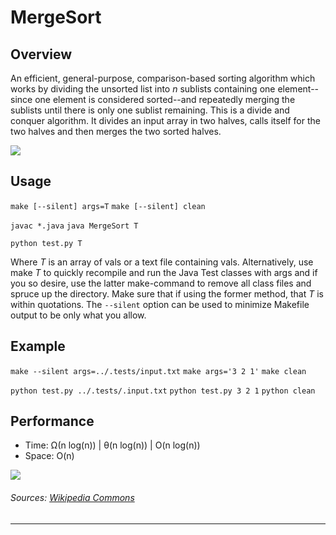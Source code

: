 # MergeSort

Overview
---
An efficient, general-purpose, comparison-based sorting algorithm which works by
dividing the unsorted list into _n_ sublists containing one element--since one 
element is considered sorted--and repeatedly merging the sublists until there 
is only one sublist remaining. This is a divide and conquer algorithm. It 
divides an input array in two halves, calls itself for the two halves and 
then merges the two sorted halves.

![][1]

Usage
---
`make [--silent] args=T`
`make [--silent] clean`

`javac *.java`
`java MergeSort T`

`python test.py T`

Where _T_ is an array of vals or a text file containing vals. Alternatively,
use make _T_ to quickly recompile and run the Java Test classes with args 
and if you so desire, use the latter make-command to remove all class 
files and spruce up the directory. Make sure that if using the former 
method, that _T_ is within quotations. The `--silent` option can be 
used to minimize Makefile output to be only what you allow.

Example
---
`make --silent args=../.tests/input.txt`
`make args='3 2 1'`
`make clean`

`python test.py ../.tests/.input.txt`
`python test.py 3 2 1`
`python clean`

Performance
---
* Time: Ω(n log(n)) | θ(n log(n)) | O(n log(n))
* Space: O(n)

![][3]

###### Sources: [Wikipedia Commons](https://commons.wikimedia.org/wiki/Main_Page)

--------------------------------------------------------------------------------

<!--- this is where the sources go -->
[1]: ./.res/img1.gif
[3]: ./.res/img3.png
